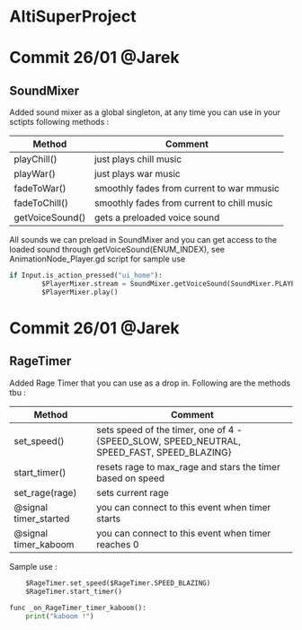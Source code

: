 # AltiSuperProject

# Commit 26/01 @Jarek

## SoundMixer

Added sound mixer as a global singleton, at any time you can use in your sctipts following methods :

Method  | Comment
------------- | -------------
playChill()   | just plays chill music
playWar()   | just plays war music
fadeToWar() | smoothly fades from current to war mmusic 
fadeToChill() | smoothly fades from current to chill music 
getVoiceSound() | gets a preloaded voice sound

All sounds we can preload in SoundMixer and you can get access to the loaded sound through getVoiceSound(ENUM_INDEX),
see AnimationNode_Player.gd script for sample use 

```python
if Input.is_action_pressed("ui_home"):		
		$PlayerMixer.stream = SoundMixer.getVoiceSound(SoundMixer.PLAYER_COUGH)
		$PlayerMixer.play()
```

# Commit 26/01 @Jarek

## RageTimer

Added Rage Timer that you can use as a drop in. Following are the methods tbu : 

Method  | Comment
------------- | -------------
set_speed() | sets speed of the timer,  one of 4 - {SPEED_SLOW, SPEED_NEUTRAL, SPEED_FAST, SPEED_BLAZING}
start_timer() | resets rage to max_rage and stars the timer based on speed
set_rage(rage) | sets current rage
@signal timer_started | you can connect to this event when timer starts
@signal timer_kaboom | you can connect to this event when timer reaches 0

Sample use : 
```python
	$RageTimer.set_speed($RageTimer.SPEED_BLAZING)
	$RageTimer.start_timer()	
	
func _on_RageTimer_timer_kaboom():
	print("kaboom !")



```
